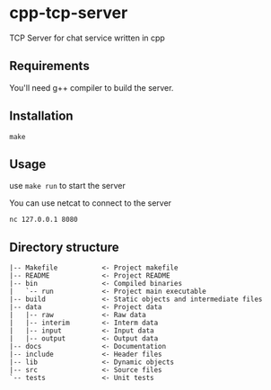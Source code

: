 
# cpp-tcp-server

TCP Server for chat service written in cpp
## Requirements

You'll need g++ compiler to build the server.

## Installation
`make`

## Usage

use `make run` to start the server

You can use netcat to connect to the server

```
nc 127.0.0.1 8080
```

## Directory structure
```
|-- Makefile           <- Project makefile
|-- README             <- Project README
|-- bin                <- Compiled binaries
|   `-- run            <- Project main executable
|-- build              <- Static objects and intermediate files
|-- data               <- Project data
|   |-- raw            <- Raw data
|   |-- interim        <- Interm data
|   |-- input          <- Input data
|   |-- output         <- Output data
|-- docs               <- Documentation
|-- include            <- Header files
|-- lib                <- Dynamic objects
|-- src                <- Source files
`-- tests              <- Unit tests
```
